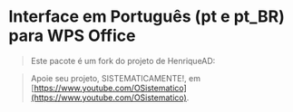 # Interface em Português (pt e pt_BR) para WPS Office

> Este pacote é um fork do projeto de HenriqueAD:

> Apoie seu projeto, SISTEMATICAMENTE!, em [https://www.youtube.com/OSistematico](https://www.youtube.com/OSistematico).

